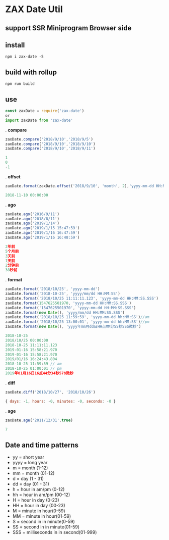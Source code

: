 # ZAX Date Util
## support SSR Miniprogram Browser side

## install

``` base
npm i zax-date -S
```

## build with rollup

``` base
npm run build
```

## use

``` javascript 
const zaxDate = require('zax-date')
or
import zaxDate from 'zax-date'
```


. **compare**
``` javascript
zaxDate.compare('2018/9/10','2018/9/5')
zaxDate.compare('2018/9/10','2018/9/10')
zaxDate.compare('2018/9/10','2018/9/11')
```

``` javascript
1
0
-1
```

. **offset**
``` javascript
zaxDate.format(zaxDate.offset('2018/9/10', 'month', 2),'yyyy-mm-dd HH:MM:SS')
```

``` javascript
2018-11-10 00:00:00
```

. **ago**
``` javascript
zaxDate.ago('2016/9/11')
zaxDate.ago('2018/8/11')
zaxDate.ago('2019/1/14')
zaxDate.ago('2019/1/15 15:47:59')
zaxDate.ago('2019/1/16 16:47:59')
zaxDate.ago('2019/1/16 16:48:59')
```

``` javascript
2年前
5个月前
3天前
1天前
2分钟前
38秒前
```

. **format**
``` javascript 
zaxDate.format('2018/10/25', 'yyyy-mm-dd')
zaxDate.format('2018-10-25', 'yyyy/mm/dd HH:MM:SS')
zaxDate.format('2018/10/25 11:11:11.123', 'yyyy-mm-dd HH:MM:SS.SSS')
zaxDate.format(1547625501970, 'yyyy-mm-dd HH:MM:SS.SSS')
zaxDate.format('1547625501970', 'yyyy-mm-dd HH:MM:SS.SSS')
zaxDate.format(new Date(), 'yyyy/mm/dd HH:MM:SS.SSS')
zaxDate.format('2018/10/25 11:59:59', 'yyyy-mm-dd hh:MM:SS')//am
zaxDate.format('2018/10/25 13:00:01', 'yyyy-mm-dd hh:MM:SS')//pm
zaxDate.format(new Date(), 'yyyy年mm月dd日HH点MM分SS秒SSS微秒')
```

``` javascript
2018-10-25
2018/10/25 00:00:00
2018-10-25 11:11:11.123
2019-01-16 15:58:21.970
2019-01-16 15:58:21.970
2019/01/16 16:24:43.804
2018-10-25 11:59:59 // am
2018-10-25 01:00:01 // pm
2019年01月16日16点44分34秒578微秒
```

. **diff**
``` javascript
zaxDate.diff('2018/10/27', '2018/10/26')
```

``` javascript
{ days: -1, hours: -0, minutes: -0, seconds: -0 }
```

. **age**
``` javascript
zaxDate.age('2011/12/31',true)
```

``` javascript
7
```

## Date and time patterns

* yy = short year
* yyyy = long year
* m = month (1-12)
* mm = month (01-12)
* d = day (1 - 31)
* dd = day (01 - 31)
* h = hour in am/pm (0-12)
* hh = hour in am/pm (00-12)
* H = hour in day (0-23)
* HH = hour in day (00-23)
* M = minute in hour(0-59)
* MM = minute in hour(01-59)
* S = second in in minute(0-59)
* SS = second in in minute(01-59)
* SSS = milliseconds in in second(01-999)